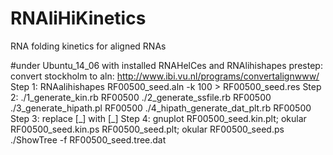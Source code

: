# RNAliHiKinetics
RNA folding kinetics for aligned RNAs

#under Ubuntu_14_06 with installed RNAHelCes and RNAlihishapes
prestep: convert stockholm to aln: http://www.ibi.vu.nl/programs/convertalignwww/
Step 1: RNAalihishapes RF00500_seed.aln -k 100 > RF00500_seed.res
Step 2: ./1_generate_kin.rb    RF00500
        ./2_generate_ssfile.rb RF00500
        ./3_generate_hipath.pl RF00500
        ./4_hipath_generate_dat_plt.rb RF00500
Step 3: replace [_] with [\_]
Step 4: gnuplot RF00500_seed.kin.plt; okular RF00500_seed.kin.ps
                RF00500_seed.plt; okular RF00500_seed.ps
                ./ShowTree -f RF00500_seed.tree.dat
